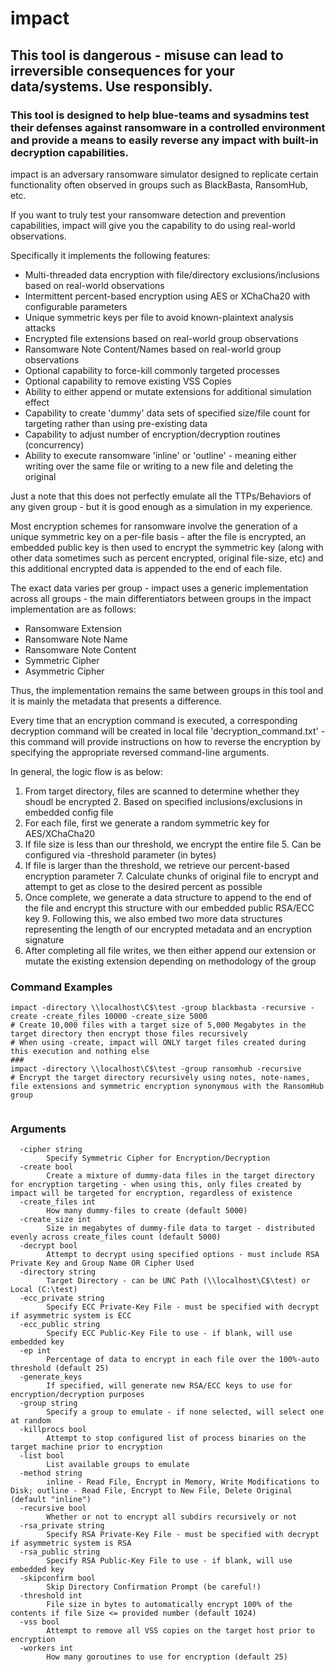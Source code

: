 # impact

## This tool is dangerous - misuse can lead to irreversible consequences for your data/systems.  Use responsibly.

### This tool is designed to help blue-teams and sysadmins test their defenses against ransomware in a controlled environment and provide a means to easily reverse any impact with built-in decryption capabilities.

impact is an adversary ransomware simulator designed to replicate certain functionality often observed in groups such as BlackBasta, RansomHub, etc.

If you want to truly test your ransomware detection and prevention capabilities, impact will give you the capability to do using real-world observations.

Specifically it implements the following features:
* Multi-threaded data encryption with file/directory exclusions/inclusions based on real-world observations
* Intermittent percent-based encryption using AES or XChaCha20 with configurable parameters
* Unique symmetric keys per file to avoid known-plaintext analysis attacks
* Encrypted file extensions based on real-world group observations
* Ransomware Note Content/Names based on real-world group observations
* Optional capability to force-kill commonly targeted processes
* Optional capability to remove existing VSS Copies
* Ability to either append or mutate extensions for additional simulation effect
* Capability to create 'dummy' data sets of specified size/file count for targeting rather than using pre-existing data
* Capability to adjust number of encryption/decryption routines (concurrency)
* Ability to execute ransomware 'inline' or 'outline' - meaning either writing over the same file or writing to a new file and deleting the original

Just a note that this does not perfectly emulate all the TTPs/Behaviors of any given group - but it is good enough as a 
simulation in my experience.

Most encryption schemes for ransomware involve the generation of a unique symmetric key on a per-file basis - after 
the file is encrypted, an embedded public key is then used to encrypt the symmetric key (along with other data 
sometimes such as percent encrypted, original file-size, etc) and this additional encrypted data is appended to the end of each file.

The exact data varies per group - impact uses a generic implementation across all groups - the main differentiators between groups in the impact implementation are as follows:
* Ransomware Extension
* Ransomware Note Name
* Ransomware Note Content
* Symmetric Cipher
* Asymmetric Cipher

Thus, the implementation remains the same between groups in this tool and it is mainly the metadata that presents a difference.

Every time that an encryption command is executed, a corresponding decryption command will be created in local file 'decryption_command.txt' - this command will provide instructions on how to reverse the encryption by specifying the appropriate reversed command-line arguments.

In general, the logic flow is as below:
1. From target directory, files are scanned to determine whether they shoudl be encrypted
   2. Based on specified inclusions/exclusions in embedded config file
3. For each file, first we generate a random symmetric key for AES/XChaCha20
4. If file size is less than our threshold, we encrypt the entire file
   5. Can be configured via -threshold parameter (in bytes)
6. If file is larger than the threshold, we retrieve our percent-based encryption parameter
   7. Calculate chunks of original file to encrypt and attempt to get as close to the desired percent as possible
8. Once complete, we generate a data structure to append to the end of the file and encrypt this structure with our embedded public RSA/ECC key
   9. Following this, we also embed two more data structures representing the length of our encrypted metadata and an encryption signature
10. After completing all file writes, we then either append our extension or mutate the existing extension depending on methodology of the group


### Command Examples
```shell
impact -directory \\localhost\C$\test -group blackbasta -recursive -create -create_files 10000 -create_size 5000
# Create 10,000 files with a target size of 5,000 Megabytes in the target directory then encrypt those files recursively
# When using -create, impact will ONLY target files created during this execution and nothing else
###
impact -directory \\localhost\C$\test -group ransomhub -recursive
# Encrypt the target directory recursively using notes, note-names, file extensions and symmetric encryption synonymous with the RansomHub group


```

### Arguments
```
  -cipher string
        Specify Symmetric Cipher for Encryption/Decryption
  -create bool
        Create a mixture of dummy-data files in the target directory for encryption targeting - when using this, only files created by impact will be targeted for encryption, regardless of existence
  -create_files int
        How many dummy-files to create (default 5000)
  -create_size int
        Size in megabytes of dummy-file data to target - distributed evenly across create_files count (default 5000)
  -decrypt bool
        Attempt to decrypt using specified options - must include RSA Private Key and Group Name OR Cipher Used
  -directory string
        Target Directory - can be UNC Path (\\localhost\C$\test) or Local (C:\test)
  -ecc_private string
        Specify ECC Private-Key File - must be specified with decrypt if asymmetric system is ECC
  -ecc_public string
        Specify ECC Public-Key File to use - if blank, will use embedded key
  -ep int
        Percentage of data to encrypt in each file over the 100%-auto threshold (default 25)
  -generate_keys
        If specified, will generate new RSA/ECC keys to use for encryption/decryption purposes
  -group string
        Specify a group to emulate - if none selected, will select one at random
  -killprocs bool
        Attempt to stop configured list of process binaries on the target machine prior to encryption
  -list bool
        List available groups to emulate
  -method string
        inline - Read File, Encrypt in Memory, Write Modifications to Disk; outline - Read File, Encrypt to New File, Delete Original (default "inline")
  -recursive bool
        Whether or not to encrypt all subdirs recursively or not
  -rsa_private string
        Specify RSA Private-Key File - must be specified with decrypt if asymmetric system is RSA
  -rsa_public string
        Specify RSA Public-Key File to use - if blank, will use embedded key
  -skipconfirm bool
        Skip Directory Confirmation Prompt (be careful!)
  -threshold int
        File size in bytes to automatically encrypt 100% of the contents if file Size <= provided number (default 1024)
  -vss bool
        Attempt to remove all VSS copies on the target host prior to encryption
  -workers int
        How many goroutines to use for encryption (default 25)
```